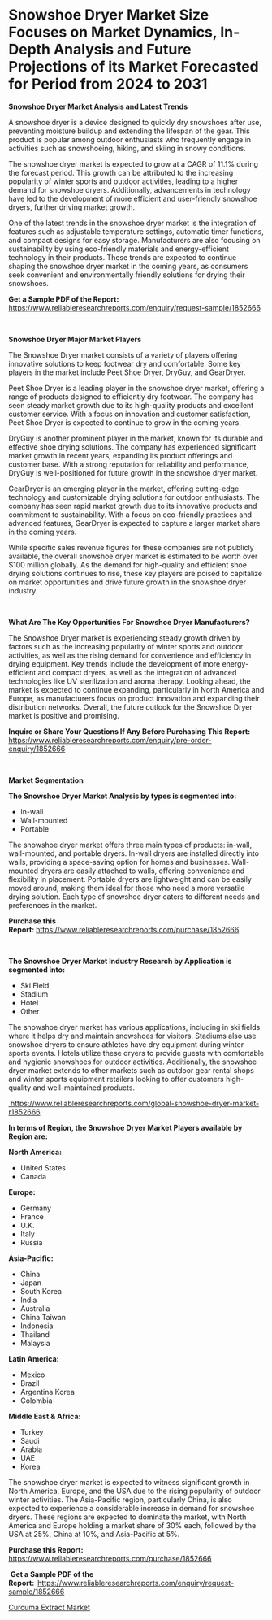 <p><h1>Snowshoe Dryer Market Size Focuses on Market Dynamics, In-Depth Analysis and Future Projections of its Market Forecasted for Period from 2024 to 2031</h1></p><p><strong>Snowshoe Dryer Market Analysis and Latest Trends</strong></p>
<p><p>A snowshoe dryer is a device designed to quickly dry snowshoes after use, preventing moisture buildup and extending the lifespan of the gear. This product is popular among outdoor enthusiasts who frequently engage in activities such as snowshoeing, hiking, and skiing in snowy conditions.</p><p>The snowshoe dryer market is expected to grow at a CAGR of 11.1% during the forecast period. This growth can be attributed to the increasing popularity of winter sports and outdoor activities, leading to a higher demand for snowshoe dryers. Additionally, advancements in technology have led to the development of more efficient and user-friendly snowshoe dryers, further driving market growth.</p><p>One of the latest trends in the snowshoe dryer market is the integration of features such as adjustable temperature settings, automatic timer functions, and compact designs for easy storage. Manufacturers are also focusing on sustainability by using eco-friendly materials and energy-efficient technology in their products. These trends are expected to continue shaping the snowshoe dryer market in the coming years, as consumers seek convenient and environmentally friendly solutions for drying their snowshoes.</p></p>
<p><strong>Get a Sample PDF of the Report:&nbsp;</strong> <a href="https://www.reliableresearchreports.com/enquiry/request-sample/1852666">https://www.reliableresearchreports.com/enquiry/request-sample/1852666</a></p>
<p>&nbsp;</p>
<p><strong>Snowshoe Dryer Major Market Players</strong></p>
<p><p>The Snowshoe Dryer market consists of a variety of players offering innovative solutions to keep footwear dry and comfortable. Some key players in the market include Peet Shoe Dryer, DryGuy, and GearDryer.</p><p>Peet Shoe Dryer is a leading player in the snowshoe dryer market, offering a range of products designed to efficiently dry footwear. The company has seen steady market growth due to its high-quality products and excellent customer service. With a focus on innovation and customer satisfaction, Peet Shoe Dryer is expected to continue to grow in the coming years.</p><p>DryGuy is another prominent player in the market, known for its durable and effective shoe drying solutions. The company has experienced significant market growth in recent years, expanding its product offerings and customer base. With a strong reputation for reliability and performance, DryGuy is well-positioned for future growth in the snowshoe dryer market.</p><p>GearDryer is an emerging player in the market, offering cutting-edge technology and customizable drying solutions for outdoor enthusiasts. The company has seen rapid market growth due to its innovative products and commitment to sustainability. With a focus on eco-friendly practices and advanced features, GearDryer is expected to capture a larger market share in the coming years.</p><p>While specific sales revenue figures for these companies are not publicly available, the overall snowshoe dryer market is estimated to be worth over $100 million globally. As the demand for high-quality and efficient shoe drying solutions continues to rise, these key players are poised to capitalize on market opportunities and drive future growth in the snowshoe dryer industry.</p></p>
<p>&nbsp;</p>
<p><strong>What Are The Key Opportunities For Snowshoe Dryer Manufacturers?</strong></p>
<p><p>The Snowshoe Dryer market is experiencing steady growth driven by factors such as the increasing popularity of winter sports and outdoor activities, as well as the rising demand for convenience and efficiency in drying equipment. Key trends include the development of more energy-efficient and compact dryers, as well as the integration of advanced technologies like UV sterilization and aroma therapy. Looking ahead, the market is expected to continue expanding, particularly in North America and Europe, as manufacturers focus on product innovation and expanding their distribution networks. Overall, the future outlook for the Snowshoe Dryer market is positive and promising.</p></p>
<p><strong>Inquire or Share Your Questions If Any Before Purchasing This Report:</strong> <a href="https://www.reliableresearchreports.com/enquiry/pre-order-enquiry/1852666">https://www.reliableresearchreports.com/enquiry/pre-order-enquiry/1852666</a></p>
<p>&nbsp;</p>
<p><strong>Market Segmentation</strong></p>
<p><strong>The Snowshoe Dryer Market Analysis by types is segmented into:</strong></p>
<p><ul><li>In-wall</li><li>Wall-mounted</li><li>Portable</li></ul></p>
<p><p>The snowshoe dryer market offers three main types of products: in-wall, wall-mounted, and portable dryers. In-wall dryers are installed directly into walls, providing a space-saving option for homes and businesses. Wall-mounted dryers are easily attached to walls, offering convenience and flexibility in placement. Portable dryers are lightweight and can be easily moved around, making them ideal for those who need a more versatile drying solution. Each type of snowshoe dryer caters to different needs and preferences in the market.</p></p>
<p><strong>Purchase this Report:&nbsp;</strong><a href="https://www.reliableresearchreports.com/purchase/1852666">https://www.reliableresearchreports.com/purchase/1852666</a></p>
<p>&nbsp;</p>
<p><strong>The Snowshoe Dryer Market Industry Research by Application is segmented into:</strong></p>
<p><ul><li>Ski Field</li><li>Stadium</li><li>Hotel</li><li>Other</li></ul></p>
<p><p>The snowshoe dryer market has various applications, including in ski fields where it helps dry and maintain snowshoes for visitors. Stadiums also use snowshoe dryers to ensure athletes have dry equipment during winter sports events. Hotels utilize these dryers to provide guests with comfortable and hygienic snowshoes for outdoor activities. Additionally, the snowshoe dryer market extends to other markets such as outdoor gear rental shops and winter sports equipment retailers looking to offer customers high-quality and well-maintained products.</p></p>
<p><a href="https://www.reliableresearchreports.com/global-snowshoe-dryer-market-r1852666">&nbsp;https://www.reliableresearchreports.com/global-snowshoe-dryer-market-r1852666</a></p>
<p><strong>In terms of Region, the Snowshoe Dryer Market Players available by Region are:</strong></p>
<p>
    <p> <strong> North America: </strong>
        <ul>
            <li>United States</li>
            <li>Canada</li>
        </ul>
        </p> 
    <p> <strong> Europe: </strong>
        <ul>
            <li>Germany</li>
            <li>France</li>
            <li>U.K.</li>
            <li>Italy</li>
            <li>Russia</li>
        </ul>
        </p> 
    <p> <strong> Asia-Pacific: </strong>
        <ul>
            <li>China</li>
            <li>Japan</li>
            <li>South Korea</li>
            <li>India</li>
            <li>Australia</li>
            <li>China Taiwan</li>
            <li>Indonesia</li>
            <li>Thailand</li>
            <li>Malaysia</li>
        </ul>
        </p> 
    <p> <strong> Latin America: </strong>
        <ul>
            <li>Mexico</li>
            <li>Brazil</li>
            <li>Argentina Korea</li>
            <li>Colombia</li>
        </ul>
        </p> 
    <p> <strong> Middle East & Africa: </strong>
        <ul>
            <li>Turkey</li>
            <li>Saudi</li>
            <li>Arabia</li>
            <li>UAE</li>
            <li>Korea</li>
        </ul>
    </p>
    </p>
<p><p>The snowshoe dryer market is expected to witness significant growth in North America, Europe, and the USA due to the rising popularity of outdoor winter activities. The Asia-Pacific region, particularly China, is also expected to experience a considerable increase in demand for snowshoe dryers. These regions are expected to dominate the market, with North America and Europe holding a market share of 30% each, followed by the USA at 25%, China at 10%, and Asia-Pacific at 5%.</p></p>
<p><strong>Purchase this Report: </strong><a href="https://www.reliableresearchreports.com/purchase/1852666">https://www.reliableresearchreports.com/purchase/1852666</a></p>
<p>&nbsp;<strong>Get a Sample PDF of the Report:&nbsp;&nbsp;</strong><a href="https://www.reliableresearchreports.com/enquiry/request-sample/1852666">https://www.reliableresearchreports.com/enquiry/request-sample/1852666</a></p>
<p><strong></strong></p>
<p><p><a href="https://issuu.com/reportprime-2/docs/curcuma-extract-market-size-2030.pptx">Curcuma Extract Market</a></p></p>